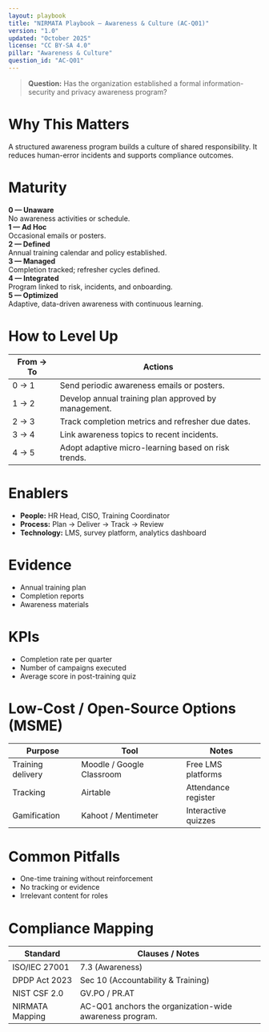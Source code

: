 ```yaml
---
layout: playbook
title: "NIRMATA Playbook — Awareness & Culture (AC-Q01)"
version: "1.0"
updated: "October 2025"
license: "CC BY-SA 4.0"
pillar: "Awareness & Culture"
question_id: "AC-Q01"
---
```


> **Question:** Has the organization established a formal information-security and privacy awareness program?

# Why This Matters
A structured awareness program builds a culture of shared responsibility. It reduces human-error incidents and supports compliance outcomes.

# Maturity
<div class="levels-grid">
  <div class="level level-0"><strong>0 — Unaware</strong><br>No awareness activities or schedule.</div>
  <div class="level level-1"><strong>1 — Ad Hoc</strong><br>Occasional emails or posters.</div>
  <div class="level level-2"><strong>2 — Defined</strong><br>Annual training calendar and policy established.</div>
  <div class="level level-3"><strong>3 — Managed</strong><br>Completion tracked; refresher cycles defined.</div>
  <div class="level level-4"><strong>4 — Integrated</strong><br>Program linked to risk, incidents, and onboarding.</div>
  <div class="level level-5"><strong>5 — Optimized</strong><br>Adaptive, data-driven awareness with continuous learning.</div>
</div>

# How to Level Up

| From → To | Actions |
|---|---|
| 0 → 1 |Send periodic awareness emails or posters.|
| 1 → 2 |Develop annual training plan approved by management.|
| 2 → 3 |Track completion metrics and refresher due dates.|
| 3 → 4 |Link awareness topics to recent incidents.|
| 4 → 5 |Adopt adaptive micro-learning based on risk trends.|

# Enablers
- **People:** HR Head, CISO, Training Coordinator  
- **Process:** Plan → Deliver → Track → Review  
- **Technology:** LMS, survey platform, analytics dashboard  

# Evidence
- Annual training plan  
- Completion reports  
- Awareness materials  

# KPIs
- Completion rate per quarter  
- Number of campaigns executed  
- Average score in post-training quiz  

# Low-Cost / Open-Source Options (MSME)

| Purpose | Tool | Notes |
|---|---|---|
| Training delivery | Moodle / Google Classroom | Free LMS platforms |
| Tracking | Airtable | Attendance register |
| Gamification | Kahoot / Mentimeter | Interactive quizzes |

# Common Pitfalls
- One-time training without reinforcement  
- No tracking or evidence  
- Irrelevant content for roles  

# Compliance Mapping

| Standard | Clauses / Notes |
|---|---|
| ISO/IEC 27001 | 7.3 (Awareness) |
| DPDP Act 2023 | Sec 10 (Accountability & Training) |
| NIST CSF 2.0 | GV.PO / PR.AT |
| NIRMATA Mapping | AC-Q01 anchors the organization-wide awareness program. |

